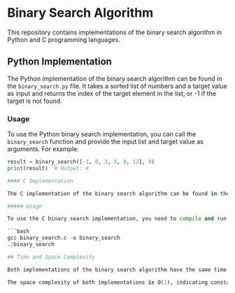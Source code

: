 # Binary Search Algorithm

This repository contains implementations of the binary search algorithm in Python and C programming languages.

## Python Implementation

The Python implementation of the binary search algorithm can be found in the `binary_search.py` file. It takes a sorted list of numbers and a target value as input and returns the index of the target element in the list, or -1 if the target is not found.

### Usage

To use the Python binary search implementation, you can call the `binary_search` function and provide the input list and target value as arguments. For example:

```python
result = binary_search([-1, 0, 3, 5, 9, 12], 9)
print(result)  # Output: 4

#### C Implementation

The C implementation of the binary search algorithm can be found in the `binary_search.c` file. It takes a sorted array of integers, the target value, the start index, and the end index of the search range as input. It returns the index of the target element in the array, or -1 if the target is not found.

##### Usage

To use the C binary search implementation, you need to compile and run the code. For example:

```bash
gcc binary_search.c -o binary_search
./binary_search

## Time and Space Complexity

Both implementations of the binary search algorithm have the same time complexity. The time complexity is O(log n), where n is the number of elements in the input (list in Python, array in C). This makes the algorithm efficient for searching in sorted lists or arrays.

The space complexity of both implementations is O(1), indicating constant space usage. They don't require additional data structures or memory that scale with the input size.
